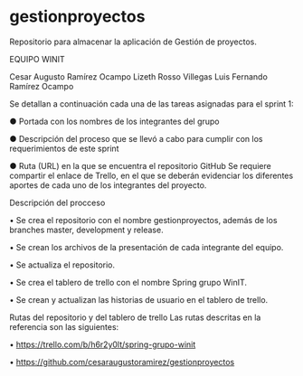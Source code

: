 # gestionproyectos
Repositorio para almacenar la aplicación de Gestión de proyectos.

EQUIPO WINIT 


Cesar Augusto Ramírez Ocampo
Lizeth Rosso Villegas
Luis Fernando Ramírez Ocampo


Se detallan a continuación cada una de las tareas asignadas para el sprint 1:

● Portada con los nombres de los integrantes del grupo

● Descripción del proceso que se llevó a cabo para cumplir con los requerimientos de este sprint

● Ruta (URL) en la que se encuentra el repositorio GitHub
Se requiere compartir el enlace de Trello, en el que se deberán evidenciar los diferentes aportes de cada uno de los integrantes del proyecto.

Descripción del procceso

•	Se crea el repositorio con el nombre gestionproyectos, además de los branches master, development y release.

•	Se crean los archivos de la presentación de cada integrante del equipo.

•	Se actualiza el repositorio.

•	Se crea el tablero de trello con el nombre Spring grupo WinIT.

•	Se crean y actualizan las historias de usuario en el tablero de trello.


Rutas del repositorio y del tablero de trello
Las rutas descritas en la referencia son las siguientes:


•	https://trello.com/b/h6r2y0lt/spring-grupo-winit

•	https://github.com/cesaraugustoramirez/gestionproyectos

